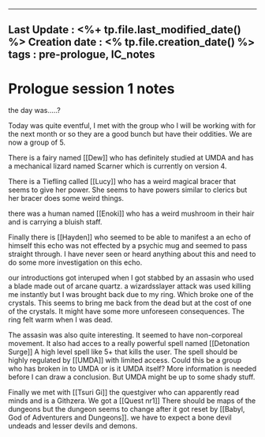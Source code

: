 
---
Last Update : <%+ tp.file.last_modified_date() %>
Creation date : <% tp.file.creation_date() %>
tags : pre-prologue, IC_notes
---

# Prologue session 1 notes
the day was.....?

Today was quite eventful, I met with the group who I will be working with for the next month or so they are a good bunch but have their oddities. We are now a group of 5.

There is a fairy named [[Dew]] who has definitely studied at UMDA and has a mechanical lizard named Scarner which is currently on version 4.

There is a Tiefling called [[Lucy]] who has a weird magical bracer that seems to give her power. She seems to have powers similar to clerics but her bracer does some weird things.

there was a human named [[Enoki]] who has a weird mushroom in their hair and is carrying a bluish staff. 

Finally there is [[Hayden]] who seemed to be able to manifest a an echo of himself this echo was not effected by a psychic mug and seemed to pass straight through. I have never seen or heard anything about this and need to do some more investigation on this echo.

our introductions got interuped when I got stabbed by an assasin who used a blade made out of arcane quartz. a wizardsslayer attack was used killing me instantly but I was brought back due to my ring. Which broke one of the crystals. This seems to bring me back from the dead but at the cost of one of the crystals. It might have some more unforeseen consequences. The ring felt warm when I was dead.

The assasin was also quite interesting. It seemed to have non-corporeal movement. It also had acces to a really powerful spell named [[Detonation Surge]] A high level spell like 5+ that kills the user. The spell should be highly regulated by [[UMDA]] with limited access. Could this be a group who has broken in to UMDA or is it UMDA itself? More information is needed before I can draw a conclusion. But UMDA might be up to some shady stuff.

Finally we met with [[Tsuri Gi]] the questgiver who can apparently read minds and is a Githzera. We got a [[Quest nr1]] There should be maps of the dungeons but the dungeon seems to change after it got reset by [[Babyl, God of Adventurers and Dungeons]]. we have to expect a bone devil undeads and lesser devils and demons.
